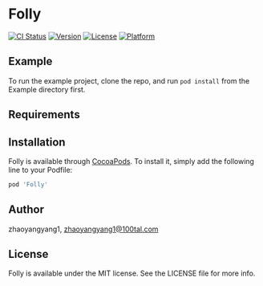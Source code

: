 # Folly

[![CI Status](https://img.shields.io/travis/zhaoyangyang1/Folly.svg?style=flat)](https://travis-ci.org/zhaoyangyang1/Folly)
[![Version](https://img.shields.io/cocoapods/v/Folly.svg?style=flat)](https://cocoapods.org/pods/Folly)
[![License](https://img.shields.io/cocoapods/l/Folly.svg?style=flat)](https://cocoapods.org/pods/Folly)
[![Platform](https://img.shields.io/cocoapods/p/Folly.svg?style=flat)](https://cocoapods.org/pods/Folly)

## Example

To run the example project, clone the repo, and run `pod install` from the Example directory first.

## Requirements

## Installation

Folly is available through [CocoaPods](https://cocoapods.org). To install
it, simply add the following line to your Podfile:

```ruby
pod 'Folly'
```

## Author

zhaoyangyang1, zhaoyangyang1@100tal.com

## License

Folly is available under the MIT license. See the LICENSE file for more info.
